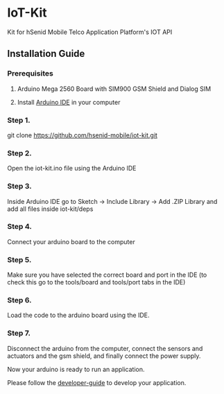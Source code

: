 # IoT-Kit
Kit for hSenid Mobile Telco Application Platform's IOT API

## Installation Guide

### Prerequisites
1. Arduino Mega 2560 Board with SIM900 GSM Shield and Dialog SIM

2. Install [Arduino IDE](http://www.arduino.cc/en/main/software) in your computer


### Step 1.
git clone https://github.com/hsenid-mobile/iot-kit.git


### Step 2. 
Open the iot-kit.ino file using the Arduino IDE


### Step 3. 
Inside Arduino IDE
go to Sketch -> Include Library -> Add .ZIP Library and add all files inside iot-kit/deps

### Step 4.
Connect your arduino board to the computer

### Step 5.
Make sure you have selected the correct board and port in the IDE
(to check this go to the tools/board and tools/port tabs in the IDE)

### Step 6.
Load the code to the arduino board using the IDE.

### Step 7.
Disconnect the arduino from the computer, connect the sensors and actuators and the gsm shield, and finally connect the power supply.

Now your arduino is ready to run an application.

Please follow the [developer-guide](https://github.com/hsenid-mobile/iot-kit/blob/master/developer-guide.md) to develop your application.

